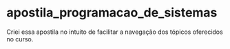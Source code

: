 # apostila_programacao_de_sistemas
Criei essa apostila no intuito de facilitar a navegação dos tópicos oferecidos no curso.
